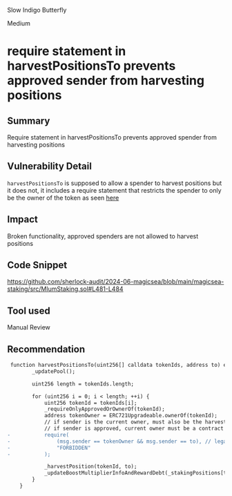 Slow Indigo Butterfly

Medium

# require statement in harvestPositionsTo prevents approved sender from harvesting positions

## Summary

Require statement in harvestPositionsTo prevents approved spender from harvesting positions

## Vulnerability Detail

`harvestPositionsTo` is supposed to allow a spender to harvest positions but it does not, it includes a require statement that restricts the spender to only be the owner of the token as seen [here](https://github.com/sherlock-audit/2024-06-magicsea/blob/main/magicsea-staking/src/MlumStaking.sol#L481-L484)

## Impact

Broken functionality, approved spenders are not allowed to harvest positions

## Code Snippet

https://github.com/sherlock-audit/2024-06-magicsea/blob/main/magicsea-staking/src/MlumStaking.sol#L481-L484

## Tool used

Manual Review

## Recommendation

```diff
 function harvestPositionsTo(uint256[] calldata tokenIds, address to) external override nonReentrant {
        _updatePool();

        uint256 length = tokenIds.length;

        for (uint256 i = 0; i < length; ++i) {
            uint256 tokenId = tokenIds[i];
            _requireOnlyApprovedOrOwnerOf(tokenId);
            address tokenOwner = ERC721Upgradeable.ownerOf(tokenId);
            // if sender is the current owner, must also be the harvest dst address
            // if sender is approved, current owner must be a contract
-           require(
-               (msg.sender == tokenOwner && msg.sender == to), // legacy || tokenOwner.isContract()
-               "FORBIDDEN"
-           );

            _harvestPosition(tokenId, to);
            _updateBoostMultiplierInfoAndRewardDebt(_stakingPositions[tokenId]);
        }
    }
```

